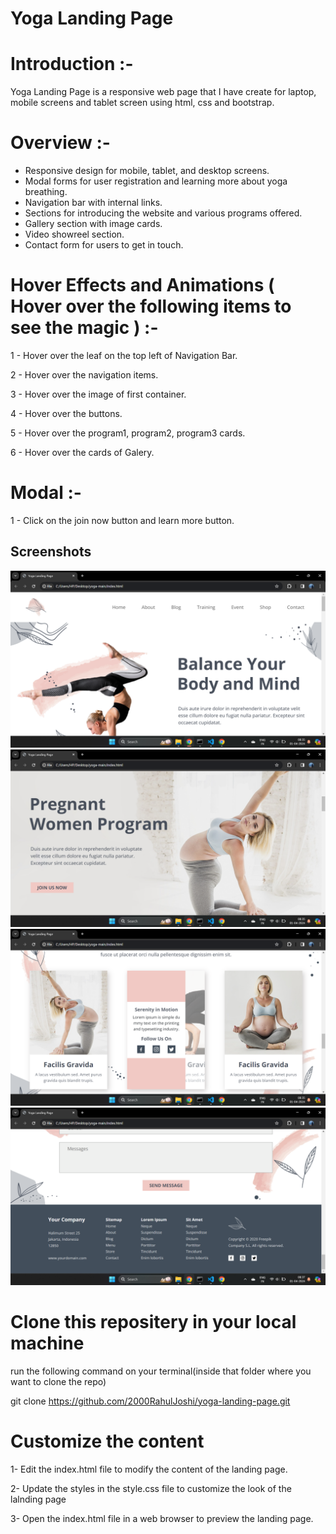 # Yoga Landing Page

# Introduction :- 
Yoga Landing Page is a responsive web page that I have create for laptop, mobile screens and tablet screen using html, css and bootstrap.

# Overview :-
- Responsive design for mobile, tablet, and desktop screens.
- Modal forms for user registration and learning more about yoga breathing.
- Navigation bar with internal links.
- Sections for introducing the website and various programs offered.
- Gallery section with image cards.
- Video showreel section.
- Contact form for users to get in touch.


# Hover Effects and Animations ( Hover over the following items to see the magic ) :-
 
1 - Hover over the leaf on the top left of Navigation Bar.

2 - Hover over the navigation items.

3 - Hover over the image of first container.

4 - Hover over the buttons.

5 - Hover over the program1, program2, program3 cards.

6 - Hover over the cards of Galery.


# Modal :-

1 - Click on the join now button and learn more button.


## Screenshots

![Landing Page](./assets/images/screenShotOne.png)
![Program Section](./assets/images/screenShotThree.png)
![Galery Section](./assets/images/screenShotTwo.png)
![Footer](./assets/images/screenShotFive.png)

# Clone this repositery in your local machine
run the following command on your terminal(inside that folder where you want to clone the repo)

git clone https://github.com/2000RahulJoshi/yoga-landing-page.git


# Customize the content
1- Edit the index.html file to modify the content of the landing page.

2- Update the styles in the style.css file to customize the look of the lalnding page

3- Open the index.html file in a web browser to preview the landing page.         
